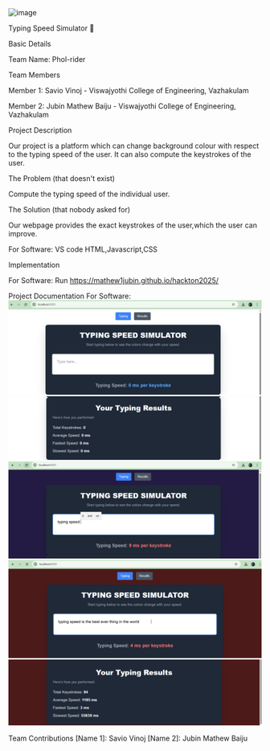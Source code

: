 <img width="3188" height="1202" alt="image" src="https://github.com/user-attachments/assets/1206499f-8de2-47e1-ae7e-a0be02230c57" />

Typing Speed Simulator 🎯

Basic Details

Team Name: Phol-rider

Team Members

Member 1: Savio Vinoj - Viswajyothi College of Engineering, Vazhakulam

Member 2: Jubin Mathew Baiju - Viswajyothi College of Engineering, Vazhakulam

Project Description

Our project is a platform which can change background colour with respect to the typing speed of the user.
It can also compute the  keystrokes of the user.

The Problem (that doesn't exist)

Compute the typing speed of the individual user.

The Solution (that nobody asked for)

Our webpage provides the exact keystrokes of the user,which the user can improve.

For Software:
VS code
HTML,Javascript,CSS

Implementation

For Software:
Run
https://mathew1jubin.github.io/hackton2025/

Project Documentation
For Software:
![SCREENSHOT ONE](https://github.com/mathew1jubin/hackton2025/blob/main/Screenshot%201.png?raw=true)
![SCREENSHOT TWO](Screenshot2.png)
![SCREENSHOT THREE](Screenshot3.png)
![SCREENSHOT FOUR](Screenshot4.png)
![SCREENSHOT FIVE](Screenshot5.png)


Team Contributions
[Name 1]: Savio Vinoj
[Name 2]: Jubin Mathew Baiju
